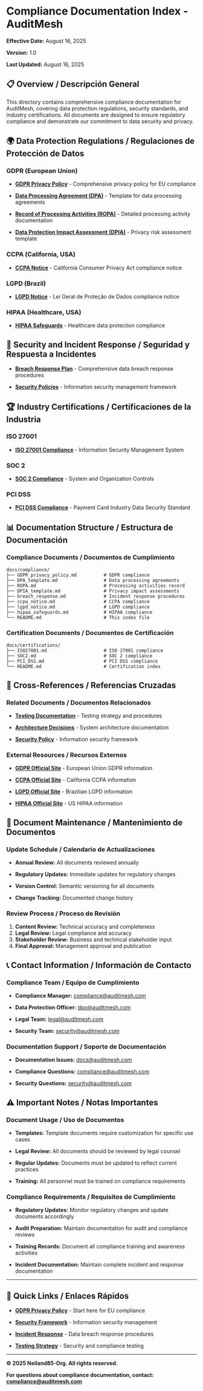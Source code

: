 # Compliance Documentation Index - AuditMesh

**Effective Date:** August 16, 2025

**Version:** 1.0

**Last Updated:** August 16, 2025

## 📋 **Overview / Descripción General**

This directory contains comprehensive compliance documentation for AuditMesh, covering data protection regulations,
security standards, and industry certifications. All documents are designed to ensure regulatory compliance and
demonstrate our commitment to data security and privacy.

## 🌍 **Data Protection Regulations / Regulaciones de Protección de Datos**

### **GDPR (European Union)**

- **[GDPR Privacy Policy](GDPR_privacy_policy.md)** - Comprehensive privacy policy for EU compliance

- **[Data Processing Agreement (DPA)](DPA_template.md)** - Template for data processing agreements

- **[Record of Processing Activities (ROPA)](ROPA.md)** - Detailed processing activity documentation

- **[Data Protection Impact Assessment (DPIA)](DPIA_template.md)** - Privacy risk assessment template

### **CCPA (California, USA)**

- **[CCPA Notice](ccpa_notice.md)** - California Consumer Privacy Act compliance notice

### **LGPD (Brazil)**

- **[LGPD Notice](lgpd_notice.md)** - Lei Geral de Proteção de Dados compliance notice

### **HIPAA (Healthcare, USA)**

- **[HIPAA Safeguards](hipaa_safeguards.md)** - Healthcare data protection compliance

## 🚨 **Security and Incident Response / Seguridad y Respuesta a Incidentes**

- **[Breach Response Plan](breach_response.md)** - Comprehensive data breach response procedures

- **[Security Policies](../certifications/ISO27001.md)** - Information security management framework

## 🏆 **Industry Certifications / Certificaciones de la Industria**

### **ISO 27001**

- **[ISO 27001 Compliance](../certifications/ISO27001.md)** - Information Security Management System

### **SOC 2**

- **[SOC 2 Compliance](../certifications/SOC2.md)** - System and Organization Controls

### **PCI DSS**

- **[PCI DSS Compliance](../certifications/PCI_DSS.md)** - Payment Card Industry Data Security Standard

## 📊 **Documentation Structure / Estructura de Documentación**

### **Compliance Documents / Documentos de Cumplimiento**

```
docs/compliance/
├── GDPR_privacy_policy.md          # GDPR compliance
├── DPA_template.md                 # Data processing agreements
├── ROPA.md                         # Processing activities record
├── DPIA_template.md                # Privacy impact assessments
├── breach_response.md              # Incident response procedures
├── ccpa_notice.md                  # CCPA compliance
├── lgpd_notice.md                  # LGPD compliance
├── hipaa_safeguards.md             # HIPAA compliance
└── README.md                       # This index file
```

### **Certification Documents / Documentos de Certificación**

```
docs/certifications/
├── ISO27001.md                     # ISO 27001 compliance
├── SOC2.md                         # SOC 2 compliance
├── PCI_DSS.md                      # PCI DSS compliance
└── README.md                       # Certification index
```

## 🔗 **Cross-References / Referencias Cruzadas**

### **Related Documents / Documentos Relacionados**

- **[Testing Documentation](../TESTING.md)** - Testing strategy and procedures

- **[Architecture Decisions](../adr/)** - System architecture documentation

- **[Security Policy](../certifications/ISO27001.md)** - Information security framework

### **External Resources / Recursos Externos**

- **[GDPR Official Site](https://gdpr.eu/)** - European Union GDPR information

- **[CCPA Official Site](https://oag.ca.gov/privacy/ccpa)** - California CCPA information

- **[LGPD Official Site](https://www.gov.br/cnpd/pt-br)** - Brazilian LGPD information

- **[HIPAA Official Site](https://www.hhs.gov/hipaa/)** - US HIPAA information

## 📝 **Document Maintenance / Mantenimiento de Documentos**

### **Update Schedule / Calendario de Actualizaciones**

- **Annual Review:** All documents reviewed annually

- **Regulatory Updates:** Immediate updates for regulatory changes

- **Version Control:** Semantic versioning for all documents

- **Change Tracking:** Documented change history

### **Review Process / Proceso de Revisión**

1. **Content Review:** Technical accuracy and completeness
2. **Legal Review:** Legal compliance and accuracy
3. **Stakeholder Review:** Business and technical stakeholder input
4. **Final Approval:** Management approval and publication

## 📞 **Contact Information / Información de Contacto**

### **Compliance Team / Equipo de Cumplimiento**

- **Compliance Manager:** compliance@auditmesh.com

- **Data Protection Officer:** dpo@auditmesh.com

- **Legal Team:** legal@auditmesh.com

- **Security Team:** security@auditmesh.com

### **Documentation Support / Soporte de Documentación**

- **Documentation Issues:** docs@auditmesh.com

- **Compliance Questions:** compliance@auditmesh.com

- **Security Questions:** security@auditmesh.com

## ⚠️ **Important Notes / Notas Importantes**

### **Document Usage / Uso de Documentos**

- **Templates:** Template documents require customization for specific use cases

- **Legal Review:** All documents should be reviewed by legal counsel

- **Regular Updates:** Documents must be updated to reflect current practices

- **Training:** All personnel must be trained on compliance requirements

### **Compliance Requirements / Requisitos de Cumplimiento**

- **Regulatory Updates:** Monitor regulatory changes and update documents accordingly

- **Audit Preparation:** Maintain documentation for audit and compliance reviews

- **Training Records:** Document all compliance training and awareness activities

- **Incident Documentation:** Maintain complete incident and response documentation

---

## 🔗 **Quick Links / Enlaces Rápidos**

- **[GDPR Privacy Policy](GDPR_privacy_policy.md)** - Start here for EU compliance

- **[Security Framework](../certifications/ISO27001.md)** - Information security management

- **[Incident Response](breach_response.md)** - Data breach response procedures

- **[Testing Strategy](../TESTING.md)** - Security and compliance testing

---

**© 2025 Neiland85-Org. All rights reserved.**

**For questions about compliance documentation, contact: compliance@auditmesh.com**
